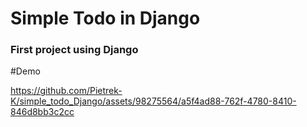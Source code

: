 # Simple Todo in Django 
### First project using Django



#Demo







https://github.com/Pietrek-K/simple_todo_Django/assets/98275564/a5f4ad88-762f-4780-8410-846d8bb3c2cc


